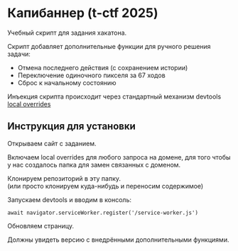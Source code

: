 # Капибаннер (t-ctf 2025) #

Учебный скрипт для задания хакатона.

Скрипт добавляет дополнительные функции для ручного решения задачи:

* Отмена последнего действия (с сохранением истории)
* Переключение одиночного пикселя за 67 ходов
* Сброс к начальному состоянию

Инъекция скрипта происходит через стандартный механизм devtools 
[local overrides](https://developer.chrome.com/docs/devtools/overrides?utm_source=devtools)

## Инструкция для установки ##

Открываем сайт с заданием.

Включаем local overrides для любого запроса на домене, для того чтобы у нас создалось папка для замен связанных с доменом.

Клонируем репозиторий в эту папку.\
(или просто клонируем куда-нибудь и переносим содержимое)

Запускаем devtools и вводим в консоль:
```
await navigator.serviceWorker.register('/service-worker.js')
```

Обновляем страницу.

Должны увидеть версию с внедрёнными дополнительными функциями.

